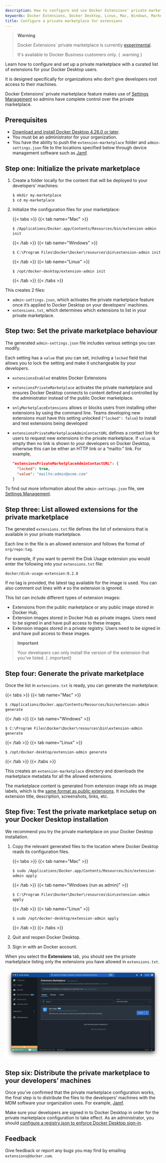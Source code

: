 ```yaml
---
description: How to configure and use Docker Extensions' private marketplace
keywords: Docker Extensions, Docker Desktop, Linux, Mac, Windows, Marketplace, marketplace
title: Configure a private marketplace for extensions
---
```


> **Warning**
>
> Docker Extensions` private marketplace is currently [experimental](../../release-lifecycle#experimental).
>
> It's available to Docker Business customers only.
{ .warning }

Learn how to configure and set up a private marketplace with a curated list of extensions for your Docker Desktop users.

It is designed specifically for organizations who don’t give developers root access to their machines.

Docker Extensions' private marketplace feature makes use of [Settings Management](../hardened-desktop/settings-management/_index.md) so admins have complete control over the private marketplace.

## Prerequisites

- [Download and install Docker Desktop 4.26.0 or later](https://docs.docker.com/desktop/release-notes/).
- You must be an administrator for your organization.
- You have the ability to push the `extension-marketplace` folder and `admin-settings.json` file to the locations specified below through device management software such as [Jamf](https://www.jamf.com/).

## Step one: Initialize the private marketplace

1. Create a folder locally for the content that will be deployed to your developers’ machines:

   ```console
   $ mkdir my-marketplace
   $ cd my-marketplace
   ```

2. Initialize the configuration files for your marketplace:

   {{< tabs >}}
   {{< tab name="Mac" >}}

   ```console
   $ /Applications/Docker.app/Contents/Resources/bin/extension-admin init
   ```

   {{< /tab >}}
   {{< tab name="Windows" >}}

   ```console
   $ C:\Program Files\Docker\Docker\resources\bin\extension-admin init
   ```

   {{< /tab >}}
   {{< tab name="Linux" >}}

   ```console
   $ /opt/docker-desktop/extension-admin init
   ```

   {{< /tab >}}
   {{< /tabs >}}

This creates 2 files:

- `admin-settings.json`, which activates the private marketplace feature once it’s applied to Docker Desktop on your developers’ machines.
- `extensions.txt`, which determines which extensions to list in your private marketplace.

## Step two: Set the private marketplace behaviour

The generated `admin-settings.json` file includes various settings you can modify.

Each setting has a `value` that you can set, including a `locked` field that allows you to lock the setting and make it unchangeable by your developers.

- `extensionsEnabled` enables Docker Extensions
- `extensionsPrivateMarketplace` activates the private marketplace and ensures Docker Desktop connects to content defined and controlled by the administrator instead of the public Docker marketplace.
- `onlyMarketplaceExtensions` allows or blocks users from installing other extensions by using the command line. Teams developing new extensions must have this setting unlocked (`"locked": false`) to install and test extensions being developed
- `extensionsPrivateMarketplaceAdminContactURL` defines a contact link for users to request new extensions in the private marketplace. If `value` is empty then no link is shown to your developers on Docker Desktop, otherwise this can be either an HTTP link or a “mailto:” link. For example,

  ```json
  "extensionsPrivateMarketplaceAdminContactURL": {
    "locked": true,
    "value": "mailto:admin@acme.com"
  }
  ```

To find out more information about the `admin-settings.json` file, see [Settings Management](../hardened-desktop/settings-management/_index.md).

## Step three: List allowed extensions for the private marketplace

The generated `extensions.txt` file defines the list of extensions that is available in your private marketplace.

Each line in the file is an allowed extension and follows the format of `org/repo:tag`.

For example, if you want to permit the Disk Usage extension you would enter the following into your `extensions.txt` file:

```console
docker/disk-usage-extension:0.2.8
```

If no tag is provided, the latest tag available for the image is used. You can also comment out lines with `#` so the extension is ignored.

This list can include different types of extension images: 
 
- Extensions from the public marketplace or any public image stored in Docker Hub,
- Extension images stored in Docker Hub as private images. Users need to be signed in and have pull access to these images.
- Extension images stored in a private registry. Users need to be signed in and have pull access to these images.
 
> **Important**
> 
> Your developers can only install the version of the extension that you’ve listed.
{ .important}

## Step four: Generate the private marketplace

Once the list in `extensions.txt` is ready, you can generate the marketplace:

{{< tabs >}}
{{< tab name="Mac" >}}

```console
$ /Applications/Docker.app/Contents/Resources/bin/extension-admin generate
```

{{< /tab >}}
{{< tab name="Windows" >}}

```console
$ C:\Program Files\Docker\Docker\resources\bin\extension-admin generate
```

{{< /tab >}}
{{< tab name="Linux" >}}

```console
$ /opt/docker-desktop/extension-admin generate
```

{{< /tab >}}
{{< /tabs >}}

This creates an `extension-marketplace` directory and downloads the marketplace metadata for all the allowed extensions.

The marketplace content is generated from extension image info as image labels, which is the [same format as public extensions](../extensions-sdk/extensions/labels.md). It includes the extension title, description, screenshots, links, etc. 

## Step five: Test the private marketplace setup on your Docker Desktop installation

We recommend you try the private marketplace on your Docker Desktop installation.

1. Copy the relevant generated files to the location where Docker Desktop reads its configuration files.

   {{< tabs >}}
   {{< tab name="Mac" >}}

   ```console
   $ sudo /Applications/Docker.app/Contents/Resources/bin/extension-admin apply
   ```

   {{< /tab >}}
   {{< tab name="Windows (run as admin)" >}}

   ```console
   $ C:\Program Files\Docker\Docker\resources\bin\extension-admin apply
   ```

   {{< /tab >}}
   {{< tab name="Linux" >}}

   ```console
   $ sudo /opt/docker-desktop/extension-admin apply
   ```

   {{< /tab >}}
   {{< /tabs >}}

2. Quit and reopen Docker Desktop. 
3. Sign in with an Docker account.

When you select the **Extensions** tab, you should see the private marketplace listing only the extensions you have allowed in `extensions.txt`.

![Extensions Private Marketplace](/assets/images/extensions-private-marketplace.webp)

## Step six: Distribute the private marketplace to your developers’ machines

Once you’ve confirmed that the private marketplace configuration works, the final step is to distribute the files to the developers’ machines with the MDM software your organization uses. For example, [Jamf](https://www.jamf.com/).

Make sure your developers are signed in to Docker Desktop in order for the private marketplace configuration to take effect. As an administrator, you should [configure a registry.json to enforce Docker Desktop sign-in](../../security/for-admins/configure-sign-in.md).

## Feedback

Give feedback or report any bugs you may find by emailing `extensions@docker.com`.
